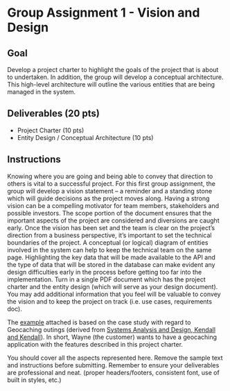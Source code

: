 # Group Assignment 1 - Vision and Design

## Goal
Develop a project charter to highlight the goals of the project that is about to undertaken.  In addition, the group will develop a conceptual architecture.  This high-level architecture will outline the various entities that are being managed in the system.

## Deliverables (20 pts)
* Project Charter (10 pts)
* Entity Design / Conceptual Architecture (10 pts)

## Instructions
Knowing where you are going and being able to convey that direction to others is vital to a successful project.  For this first group assignment, the group will develop a vision statement – a reminder and a standing stone which will guide decisions as the project moves along.  Having a strong vision can be a compelling motivator for team members, stakeholders and possible investors.  The scope portion of the document ensures that the important aspects of the project are considered and diversions are caught early.
Once the vision has been set and the team is clear on the project’s direction from a business perspective, it’s important to set the technical boundaries of the project.  A conceptual (or logical) diagram of entities involved in the system can help to keep the technical team on the same page.  Highlighting the key data that will be made available to the API and the type of data that will be stored in the database can make evident any design difficulties early in the process before getting too far into the implementation.
Turn in a single PDF document which has the project charter and the entity design (which will serve as your design document).  You may add additional information that you feel will be valuable to convey the vision and to keep the project on track (i.e. use cases, requirements doc).

The [example](Sample_Charter_and_Design.docx) attached is based on the case study with regard to Geocaching outings (derived from [Systems Analysis and Design, Kendall and Kendall](https://www.amazon.com/Systems-Analysis-Design-Kenneth-Kendall/dp/0133023443)).  In short, Wayne (the customer) wants to have a geocaching application with the features described in this project charter.  

You should cover all the aspects represented here.  Remove the sample text and instructions before submitting.  Remember to ensure your deliverables are professional and neat.  (proper headers/footers, consistent font, use of built in styles, etc.) 
